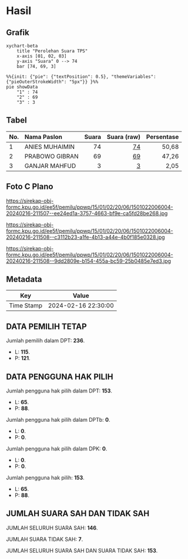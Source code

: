 # Hasil

## Grafik

```mermaid
xychart-beta
    title "Perolehan Suara TPS"
    x-axis [01, 02, 03]
    y-axis "Suara" 0 --> 74
    bar [74, 69, 3]
```

```mermaid
%%{init: {"pie": {"textPosition": 0.5}, "themeVariables": {"pieOuterStrokeWidth": "5px"}} }%%
pie showData
    "1" : 74
    "2" : 69
    "3" : 3
```

## Tabel

| No. | Nama Paslon    | Suara | Suara (raw) | Persentase |
|:--- |:-------------- | -----:| -----------:| ----------:|
| 1   | ANIES MUHAIMIN | 74    | [74][p-1]   | 50,68      |
| 2   | PRABOWO GIBRAN | 69    | [69][p-2]   | 47,26      |
| 3   | GANJAR MAHFUD  | 3     | [3][p-3]    | 2,05       |


[p-1]: https://github.com/gigit-pemilu/pemilu-2024-15-jambi/blob/main/pilpres/hitung-suara/sub/15-jambi/sub/01--kerinci/sub/02-danau-kerinci/sub/2006-cupak/sub/004-tps/sub/paslon-1.txt
[p-2]: https://github.com/gigit-pemilu/pemilu-2024-15-jambi/blob/main/pilpres/hitung-suara/sub/15-jambi/sub/01--kerinci/sub/02-danau-kerinci/sub/2006-cupak/sub/004-tps/sub/paslon-2.txt
[p-3]: https://github.com/gigit-pemilu/pemilu-2024-15-jambi/blob/main/pilpres/hitung-suara/sub/15-jambi/sub/01--kerinci/sub/02-danau-kerinci/sub/2006-cupak/sub/004-tps/sub/paslon-3.txt

## Foto C Plano

https://sirekap-obj-formc.kpu.go.id/ee5f/pemilu/ppwp/15/01/02/20/06/1501022006004-20240216-211507--ee24ed1a-3757-4663-bf9e-ca5fd28be268.jpg

https://sirekap-obj-formc.kpu.go.id/ee5f/pemilu/ppwp/15/01/02/20/06/1501022006004-20240216-211508--c3112b23-a1fe-4b13-a44e-4b0f185e0328.jpg

https://sirekap-obj-formc.kpu.go.id/ee5f/pemilu/ppwp/15/01/02/20/06/1501022006004-20240216-211508--9dd2809e-b154-455a-bc59-25b0485e7ed3.jpg


## Metadata

| Key        | Value               |
| ---------- | ------------------- |
| Time Stamp | 2024-02-16 22:30:00 |


## DATA PEMILIH TETAP

Jumlah pemilih dalam DPT: **236**.
 * L: **115**.
 * P: **121**.

## DATA PENGGUNA HAK PILIH

Jumlah pengguna hak pilih dalam DPT: **153**.
 * L: **65**.
 * P: **88**.

Jumlah pengguna hak pilih dalam DPTb: **0**.
 * L: **0**.
 * P: **0**.

Jumlah pengguna hak pilih dalam DPK: **0**.
 * L: **0**.
 * P: **0**.

Jumlah pengguna hak pilih: **153**.
 * L: **65**.
 * P: **88**.

## JUMLAH SUARA SAH DAN TIDAK SAH

JUMLAH SELURUH SUARA SAH: **146**.

JUMLAH SUARA TIDAK SAH: **7**.

JUMLAH SELURUH SUARA SAH DAN SUARA TIDAK SAH: **153**.


